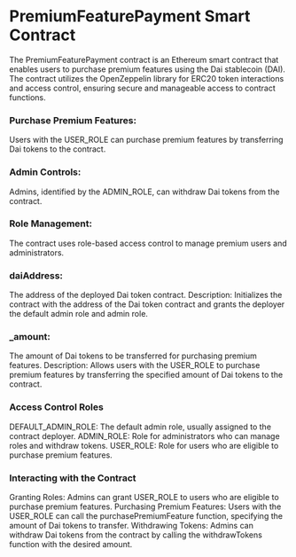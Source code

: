 # PremiumFeaturePayment Smart Contract

The PremiumFeaturePayment contract is an Ethereum smart contract that enables users to purchase premium features using the Dai stablecoin (DAI). The contract utilizes the OpenZeppelin library for ERC20 token interactions and access control, ensuring secure and manageable access to contract functions.


### Purchase Premium Features:
Users with the USER_ROLE can purchase premium features by transferring Dai tokens to the contract.

### Admin Controls: 
Admins, identified by the ADMIN_ROLE, can withdraw Dai tokens from the contract.

### Role Management: 
The contract uses role-based access control to manage premium users and administrators.

### daiAddress:
The address of the deployed Dai token contract.
Description:
Initializes the contract with the address of the Dai token contract and grants the deployer the default admin role and admin role.

### _amount:
The amount of Dai tokens to be transferred for purchasing premium features.
Description:
Allows users with the USER_ROLE to purchase premium features by transferring the specified amount of Dai tokens to the contract.

### Access Control Roles
DEFAULT_ADMIN_ROLE: The default admin role, usually assigned to the contract deployer.
ADMIN_ROLE: Role for administrators who can manage roles and withdraw tokens.
USER_ROLE: Role for users who are eligible to purchase premium features.

### Interacting with the Contract
Granting Roles: Admins can grant USER_ROLE to users who are eligible to purchase premium features.
Purchasing Premium Features: Users with the USER_ROLE can call the purchasePremiumFeature function, specifying the amount of Dai tokens to transfer.
Withdrawing Tokens: Admins can withdraw Dai tokens from the contract by calling the withdrawTokens function with the desired amount.
